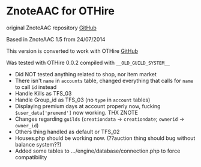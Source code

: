 ZnoteAAC for OTHire
========

original ZnoteAAC repository [GitHub](https://github.com/Znote/ZnoteAAC)

Based in ZnoteAAC 1.5 from 24/07/2014

This version is converted to work with OTHire [GitHub](https://github.com/TwistedScorpio/OTHire)

Was tested with OTHire 0.0.2 compiled with `__OLD_GUILD_SYSTEM__`

* Did NOT tested anything related to shop, nor item market
* There isn't `name` in `accounts` table, changed everything that calls for `name` to call `id` instead
* Handle Kills as TFS_03
* Handle Group_id as TFS_03 (no `type` in `account` tables)
* Displaying premium days at account properly now, fucking `$user_data['premend']` now working. THX ZNOTE
* Changes regarding `guilds` (`creationdata` -> `creationdate`; `ownerid` -> `owner_id`)
* Others thing handled as default or TFS_02
* Houses.php should be working now. (??auction thing should bug without balance system??)
* Added some tables to .../engine/database/connection.php to force compatibility